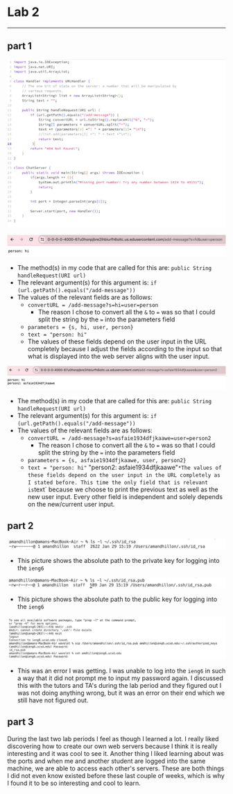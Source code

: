 # Lab 2
------
## part 1

![Image](pic2-code.png)

![Image](pic2-1.png)

* The method(s) in my code that are called for this are: `public String handleRequest(URI url)`
* The relevant argument(s) for this argument is: `if (url.getPath().equals("/add-message"))`
* The values of the relevant fields are as follows:
    * `convertURL = /add-message?s=hi=user=person`
      * The reason I chose to convert all the `&` to `=` was so that I could split the string by the `=` into the parameters field
    * `parameters = {s, hi, user, person}`
    * `text = "person: hi"`
    * The values of these fields depend on the user input in the URL completely because I adjust the fields according to the input so that what is displayed into the web server aligns with the user input.


![Image](pic2-2.png)

* The method(s) in my code that are called for this are: `public String handleRequest(URI url)`
* The relevant argument(s) for this argument is: `if (url.getPath().equals("/add-message"))`
* The values of the relevant fields are as follows:
    * `convertURL = /add-message?s=asfaie1934dfjkaawe=user=person2`
        * The reason I chose to convert all the `&` to `=` was so that I could split the string by the `=` into the parameters field
    * `parameters = {s, asfaie1934dfjkaawe, user, person2}`
    * `text = "person: hi"`
              "person2: asfaie1934dfjkaawe"`
    *The values of these fields depend on the user input in the URL completely as I stated before. This time the only field that is relevant is `text` because we choose to print the previous text as well as the new user input. Every other field is independent and solely depends on the new/current user input.


## part 2

![Image](pic2-3.png)
* This picture shows the absolute path to the private key for logging into the `ieng6`


![Image](pic2-4.png)
* This picture shows the absolute path to the public key for logging into the `ieng6`

  
![Image](pic2-5.png)
* This was an error I was getting. I was unable to log into the `ieng6` in such a way that it did not prompt me to input my password again. I discussed this with the tutors and TA's during the lab period and they figured out I was not doing anything wrong, but it was an error on their end which we still have not figured out.

## part 3
During the last two lab periods I feel as though I learned a lot. I really liked discovering how to create our own web servers because I think it is really interesting and it was cool to see it. Another thing I liked learning about was the ports and when me and another student are logged into the same machine, we are able to access each other's servers. These are both things I did not even know existed before these last couple of weeks, which is why I found it to be so interesting and cool to learn.
